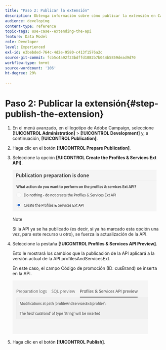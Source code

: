 ```yaml
---
title: "Paso 2: Publicar la extensión"
description: Obtenga información sobre cómo publicar la extensión en Campaign Standard. Parte 2 de una serie.
audience: developing
content-type: reference
topic-tags: use-case--extending-the-api
feature: Data Model
role: Developer
level: Experienced
exl-id: e3bebded-764c-4d2e-9580-c413f1576a2c
source-git-commit: fcb5c4a92f23bdffd1082b7b044b5859dead9d70
workflow-type: tm+mt
source-wordcount: '106'
ht-degree: 29%

---
```


# Paso 2: Publicar la extensión{#step-publish-the-extension}

1. En el menú avanzado, en el logotipo de Adobe Campaign, seleccione **[!UICONTROL Administration]** > **[!UICONTROL Development]** y, a continuación, **[!UICONTROL Publication]**.
1. Haga clic en el botón **[!UICONTROL Prepare Publication]**.
1. Seleccione la opción **[!UICONTROL Create the Profiles & Services Ext API]**.

   ![](assets/create-profile-and-services-api.png)

   >[!NOTE]
   >
   >Si la API ya se ha publicado (es decir, si ya ha marcado esta opción una vez, para este recurso u otro), se fuerza la actualización de la API.

1. Seleccione la pestaña **[!UICONTROL Profiles & Services API Preview]**.

   Esto le mostrará los cambios que la publicación de la API aplicará a la versión actual de la API profilesAndServicesExt.

   En este caso, el campo Código de promoción (ID: cusBrand) se inserta en la API.

   ![](assets/extendpandsapi_diff.png)

1. Haga clic en el botón **[!UICONTROL Publish]**.
